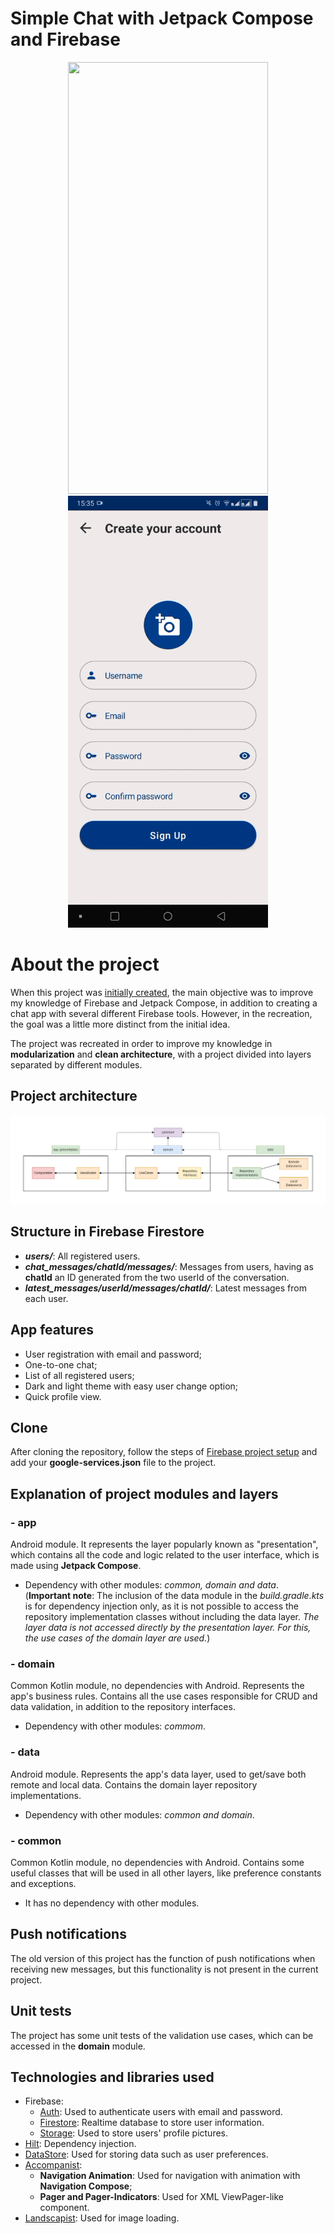 # Simple Chat with Jetpack Compose and Firebase

<p align="center">
  <img src="images/app-demo.gif" width="320" height="691" />
  <img src="images/validation-demo.gif" width="320" height="691" />
</p>

# About the project

When this project was [initially created](https://github.com/jsericksk/Simple-Chat/tree/old-version), the main objective was to improve my knowledge of Firebase and Jetpack Compose, in addition to creating a chat app with several different Firebase tools. However, in the recreation, the goal was a little more distinct from the initial idea.

The project was recreated in order to improve my knowledge in **modularization** and **clean architecture**, with a project divided into layers separated by different modules.

## Project architecture

<p align="center">
  <img src="images/project-architecture.png" />
</p>

## Structure in Firebase Firestore

- ***users/***: All registered users.
- ***chat_messages/chatId/messages/***: Messages from users, having as **chatId** an ID generated from the two userId of the conversation.
- ***latest_messages/userId/messages/chatId/***: Latest messages from each user.

## App features

- User registration with email and password;
- One-to-one chat;
- List of all registered users;
- Dark and light theme with easy user change option;
- Quick profile view.

## Clone

After cloning the repository, follow the steps of [Firebase project setup](https://firebase.google.com/docs/android/setup) and add your **google-services.json** file to the project.

## Explanation of project modules and layers

### - app

Android module. It represents the layer popularly known as "presentation", which contains all the code and logic related to the user interface, which is made using **Jetpack Compose**.

- Dependency with other modules: *common, domain and data*. (**Important note**: The inclusion of the data module in the *build.gradle.kts* is for dependency injection only, as it is not possible to access the repository implementation classes without including the data layer. *The layer data is not accessed directly by the presentation layer. For this, the use cases of the domain layer are used.*)

### - domain

Common Kotlin module, no dependencies with Android.
Represents the app's business rules. Contains all the use cases responsible for CRUD and data validation, in addition to the repository interfaces.

- Dependency with other modules: *commom*.

### - data

Android module. Represents the app's data layer, used to get/save both remote and local data. Contains the domain layer repository implementations.

- Dependency with other modules: *common and domain*.

### - common

Common Kotlin module, no dependencies with Android.
Contains some useful classes that will be used in all other layers, like preference constants and exceptions.

- It has no dependency with other modules.

## Push notifications

The old version of this project has the function of push notifications when receiving new messages, but this functionality is not present in the current project.

## Unit tests

The project has some unit tests of the validation use cases, which can be accessed in the **domain** module.

## Technologies and libraries used

- Firebase:
  - [Auth](https://firebase.google.com/docs/auth): Used to authenticate users with email and password.
  - [Firestore](https://firebase.google.com/docs/firestore): Realtime database to store user information.
  - [Storage](https://firebase.google.com/docs/storage): Used to store users' profile pictures.
- [Hilt](https://developer.android.com/training/dependency-injection/hilt-android): Dependency injection.
- [DataStore](https://developer.android.com/topic/libraries/architecture/datastore): Used for storing data such as user preferences.
- [Accompanist](https://github.com/google/accompanist):
  - **Navigation Animation**: Used for navigation with animation with **Navigation Compose**;
  - **Pager and Pager-Indicators**: Used for XML ViewPager-like component.
- [Landscapist](https://github.com/skydoves/landscapist): Used for image loading.